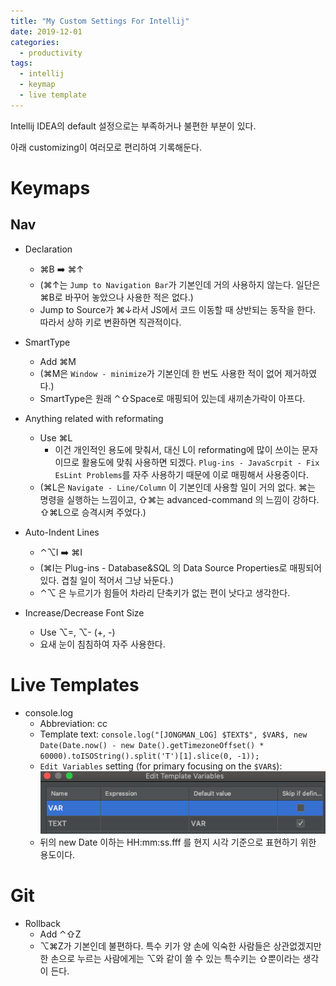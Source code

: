 ```yaml
---
title: "My Custom Settings For Intellij"
date: 2019-12-01
categories: 
  - productivity
tags:
  - intellij
  - keymap
  - live template
---
```



Intellij IDEA의 default 설정으로는 부족하거나 불편한 부분이 있다.

아래 customizing이 여러모로 편리하여 기록해둔다.

# Keymaps

## Nav

- Declaration
  - ⌘B :arrow_right: ⌘↑
  - (⌘↑는 `Jump to Navigation Bar`가 기본인데 거의 사용하지 않는다. 일단은 ⌘B로 바꾸어 놓았으나 사용한 적은 없다.)
  - Jump to Source가 ⌘↓라서 JS에서 코드 이동할 때 상반되는 동작을 한다. 따라서 상하 키로 변환하면 직관적이다.
  
- SmartType
  - Add ⌘M
  - (⌘M은 `Window - minimize`가 기본인데 한 번도 사용한 적이 없어 제거하였다.)
  - SmartType은 원래 ⌃⇧Space로 매핑되어 있는데 새끼손가락이 아프다. 
    
- Anything related with reformating
  - Use ⌘L
    - 이건 개인적인 용도에 맞춰서, 대신 L이 reformating에 많이 쓰이는 문자이므로 활용도에 맞춰 사용하면 되겠다. `Plug-ins - JavaScrpit - Fix EsLint Problems`를 자주 사용하기 때문에 이로 매핑해서 사용중이다.
  - (⌘L은 `Navigate - Line/Column` 이 기본인데 사용할 일이 거의 없다. ⌘는 명령을 실행하는 느낌이고, ⇧⌘는 advanced-command 의 느낌이 강하다. ⇧⌘L으로 승격시켜 주었다.)

- Auto-Indent Lines
  - ⌃⌥I :arrow_right: ⌘I
  - (⌘I는 Plug-ins - Database&SQL 의 Data Source Properties로 매핑되어 있다. 겹칠 일이 적어서 그냥 놔둔다.)
  - ⌃⌥ 은 누르기가 힘들어 차라리 단축키가 없는 편이 낫다고 생각한다.
  
- Increase/Decrease Font Size
  - Use ⌥=, ⌥- (+, -)
  - 요새 눈이 침침하여 자주 사용한다.

# Live Templates

- console.log
  - Abbreviation: cc
  - Template text: `console.log("[JONGMAN_LOG] $TEXT$", $VAR$, new Date(Date.now() - new Date().getTimezoneOffset() * 60000).toISOString().split('T')[1].slice(0, -1));`
  - `Edit Variables` setting (for primary focusing on the `$VAR$`): 
    ![img](./.2019-12-02-intellij_images/edit_variable.png)
  - 뒤의 new Date 이하는 HH:mm:ss.fff 를 현지 시각 기준으로 표현하기 위한 용도이다.

# Git

- Rollback
  - Add ⌃⇧Z
  - ⌥⌘Z가 기본인데 불편하다. 특수 키가 양 손에 익숙한 사람들은 상관없겠지만 한 손으로 누르는 사람에게는 ⌥와 같이 쓸 수 있는 특수키는 ⇧뿐이라는 생각이 든다.
